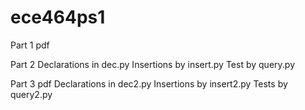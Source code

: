 # ece464ps1
Part 1
pdf

Part 2
Declarations in dec.py
Insertions by insert.py
Test by query.py

Part 3
pdf
Declarations in dec2.py
Insertions by insert2.py
Tests by query2.py
